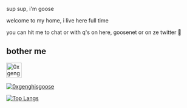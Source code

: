 sup sup, i'm goose

welcome to my home, i live here full time 

you can hit me to chat or with q's on here, goosenet or on ze twitter :triumph:

## bother me
<p align="left">
<a href="https://twitter.com/0xgenghisgoose" target="blank"><img align="center" src="https://cdn.jsdelivr.net/npm/simple-icons@3.0.1/icons/twitter.svg" alt="0xgenghisgoose" height="40px" width="40px" /></a>
  
<p align="left"> <a href="https://twitter.com/0xgenghisgoose" target="blank"><img src="https://img.shields.io/twitter/follow/0xgenghisgoose?logo=twitter&style=for-the-badge" alt="0xgenghisgoose" /> </p>

[![Top Langs](https://github-readme-stats.vercel.app/api/top-langs/?username=0xgenghisgoose&layout=compact&theme=onedark)](https://github.com/0xgenghisgoose/github-readme-stats)
